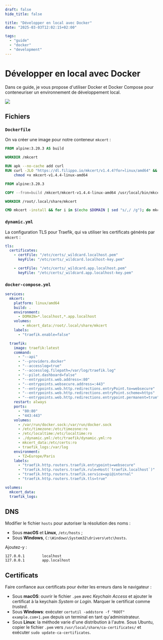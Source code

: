 ```yaml
---
draft: false
hide_title: false

title: "Développer en local avec Docker"
date: "2025-03-03T12:02:15+02:00"

tags:
  - "guide"
  - "docker"
  - "development"
---
```


# Développer en local avec Docker

Dans ce guide, je vous propose d'utiliser Docker et Docker Compose pour conteneuriser un environnement de développement local.

![](../images/evergreen.png)

## Fichiers

### `Dockerfile`

On va créer une image pour notre conteneur `mkcert` :

```dockerfile
FROM alpine:3.20.3 AS build

WORKDIR /mkcert

RUN apk --no-cache add curl
RUN curl -JLO "https://dl.filippo.io/mkcert/v1.4.4?for=linux/amd64" && \
    chmod +x mkcert-v1.4.4-linux-amd64

FROM alpine:3.20.3

COPY --from=build /mkcert/mkcert-v1.4.4-linux-amd64 /usr/local/bin/mkcert

WORKDIR /root/.local/share/mkcert

CMD mkcert -install && for i in $(echo $DOMAIN | sed "s/,/ /g"); do mkcert $i; done && tail -f -n0 /etc/hosts
```

### `dynamic.yml`

La configuration TLS pour Traefik, qui va utiliser les certificats générés par `mkcert` :

```yaml
tls:
  certificates:
    - certFile: "/etc/certs/_wildcard.localhost.pem"
      keyFile: "/etc/certs/_wildcard.localhost-key.pem"

    - certFile: "/etc/certs/_wildcard.app.localhost.pem"
      keyFile: "/etc/certs/_wildcard.app.localhost-key.pem"
```

### `docker-compose.yml`

```yaml
services:
  mkcert:
    platform: linux/amd64
    build: .
    environment:
      - DOMAIN=*.localhost,*.app.localhost
    volumes:
        - mkcert_data:/root/.local/share/mkcert
    labels:
      - "traefik.enable=false"

  traefik:
    image: traefik:latest
    command:
      - "--api"
      - "--providers.docker"
      - "--accesslog=true"
      - "--accesslog.filepath=/var/log/traefik.log"
      - "--pilot.dashboard=false"
      - "--entrypoints.web.address=:80"
      - "--entrypoints.websecure.address=:443"
      - "--entrypoints.web.http.redirections.entryPoint.to=websecure"
      - "--entrypoints.web.http.redirections.entryPoint.scheme=https"
      - "--entrypoints.web.http.redirections.entrypoint.permanent=true"
    restart: always
    ports:
      - "80:80"
      - "443:443"
    volumes:
      - /var/run/docker.sock:/var/run/docker.sock
      - /etc/timezone:/etc/timezone:ro
      - /etc/localtime:/etc/localtime:ro
      - ./dynamic.yml:/etc/traefik/dynamic.yml:ro
      - mkcert_data:/etc/certs:ro
      - traefik_logs:/var/log
    environment:
      - TZ=Europe/Paris
    labels:
      - "traefik.http.routers.traefik.entrypoints=websecure"
      - "traefik.http.routers.traefik.rule=Host(`traefik.localhost`)"
      - "traefik.http.routers.traefik.service=api@internal"
      - "traefik.http.routers.traefik.tls=true"

volumes:
  mkcert_data:
  traefik_logs:
```

## DNS

Modifier le fichier `hosts` pour autoriser la résolution des noms :

* Sous **macOS** et **Linux**, `/etc/hosts` ;
* Sous **Windows**, `C:\Windows\System32\drivers\etc\hosts`.

Ajoutez-y :

```
127.0.0.1        localhost
127.0.0.1        app.localhost
```

## Certificats

Faire confiance aux certificats pour éviter les erreurs dans le navigateur :

* Sous **macOS**: ouvrir le fichier `.pem` avec *Keychain Access* et ajouter le certificat à la keychain *System* or *Login*. Marquer le certificat comme *trusted*.
* Sous **Windows**: exécuter `certutil -addstore -f "ROOT" example.com+1.pem` depuis un terminal en tant qu'administrateur.
* Sous **Linux**: la méthode varie d'une distribution à l'autre. Sous Ubuntu, copier le fichier `.pem` vers `/usr/local/share/ca-certificates/` et exécuter `sudo update-ca-certificates`.

